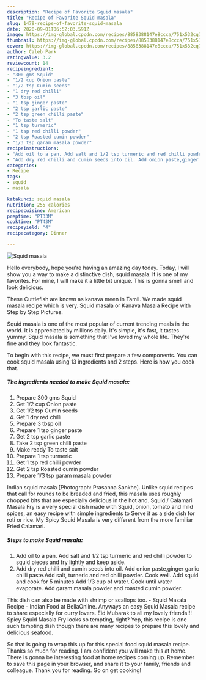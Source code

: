 ```yaml
---
description: "Recipe of Favorite Squid masala"
title: "Recipe of Favorite Squid masala"
slug: 1479-recipe-of-favorite-squid-masala
date: 2020-09-01T06:52:03.591Z
image: https://img-global.cpcdn.com/recipes/8858388147e8ccca/751x532cq70/squid-masala-recipe-main-photo.jpg
thumbnail: https://img-global.cpcdn.com/recipes/8858388147e8ccca/751x532cq70/squid-masala-recipe-main-photo.jpg
cover: https://img-global.cpcdn.com/recipes/8858388147e8ccca/751x532cq70/squid-masala-recipe-main-photo.jpg
author: Caleb Park
ratingvalue: 3.2
reviewcount: 14
recipeingredient:
- "300 gms Squid"
- "1/2 cup Onion paste"
- "1/2 tsp Cumin seeds"
- "1 dry red chilli"
- "3 tbsp oil"
- "1 tsp ginger paste"
- "2 tsp garlic paste"
- "2 tsp green chilli paste"
- "To taste salt"
- "1 tsp turmeric"
- "1 tsp red chilli powder"
- "2 tsp Roasted cumin powder"
- "1/3 tsp garam masala powder"
recipeinstructions:
- "Add oil to a pan. Add salt and 1/2 tsp turmeric and red chilli powder to squid pieces and fry lightly and keep aside."
- "Add dry red chilli and cumin seeds into oil. Add onion paste,ginger garlic chilli paste.Add salt, turneric and red chilli powder. Cook well. Add squid and cook for 5 minutes.Add 1/3 cup of water. Cook until water evaporate. Add garam masala powder and roasted cumin powder."
categories:
- Recipe
tags:
- squid
- masala

katakunci: squid masala 
nutrition: 255 calories
recipecuisine: American
preptime: "PT33M"
cooktime: "PT43M"
recipeyield: "4"
recipecategory: Dinner

---
```



![Squid masala](https://img-global.cpcdn.com/recipes/8858388147e8ccca/751x532cq70/squid-masala-recipe-main-photo.jpg)

Hello everybody, hope you're having an amazing day today. Today, I will show you a way to make a distinctive dish, squid masala. It is one of my favorites. For mine, I will make it a little bit unique. This is gonna smell and look delicious.

These Cuttlefish are known as kanava meen in Tamil. We made squid masala recipe which is very. Squid masala or Kanava Masala Recipe with Step by Step Pictures.

Squid masala is one of the most popular of current trending meals in the world. It is appreciated by millions daily. It's simple, it's fast, it tastes yummy. Squid masala is something that I've loved my whole life. They're fine and they look fantastic.


To begin with this recipe, we must first prepare a few components. You can cook squid masala using 13 ingredients and 2 steps. Here is how you cook that.

<!--inarticleads1-->

##### The ingredients needed to make Squid masala:

1. Prepare 300 gms Squid
1. Get 1/2 cup Onion paste
1. Get 1/2 tsp Cumin seeds
1. Get 1 dry red chilli
1. Prepare 3 tbsp oil
1. Prepare 1 tsp ginger paste
1. Get 2 tsp garlic paste
1. Take 2 tsp green chilli paste
1. Make ready To taste salt
1. Prepare 1 tsp turmeric
1. Get 1 tsp red chilli powder
1. Get 2 tsp Roasted cumin powder
1. Prepare 1/3 tsp garam masala powder


Indian squid masala [Photograph: Prasanna Sankhe]. Unlike squid recipes that call for rounds to be breaded and fried, this masala uses roughly chopped bits that are especially delicious in the hot and. Squid / Calamari Masala Fry is a very special dish made with Squid, onion, tomato and mild spices, an easy recipe with simple ingredients to Serve it as a side dish for roti or rice. My Spicy Squid Masala is very different from the more familiar Fried Calamari. 

<!--inarticleads2-->

##### Steps to make Squid masala:

1. Add oil to a pan. Add salt and 1/2 tsp turmeric and red chilli powder to squid pieces and fry lightly and keep aside.
1. Add dry red chilli and cumin seeds into oil. Add onion paste,ginger garlic chilli paste.Add salt, turneric and red chilli powder. Cook well. Add squid and cook for 5 minutes.Add 1/3 cup of water. Cook until water evaporate. Add garam masala powder and roasted cumin powder.


This dish can also be made with shrimp or scallops too. - Squid Masala Recipe - Indian Food at BellaOnline. Anyways an easy Squid Masala recipe to share especially for curry lovers. Eid Mubarak to all my lovely friends!!! Spicy Squid Masala Fry looks so tempting, right? Yep, this recipe is one such tempting dish though there are many recipes to prepare this lovely and delicious seafood. 

So that is going to wrap this up for this special food squid masala recipe. Thanks so much for reading. I am confident you will make this at home. There is gonna be interesting food at home recipes coming up. Remember to save this page in your browser, and share it to your family, friends and colleague. Thank you for reading. Go on get cooking!
